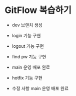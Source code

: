 # GitFlow 복습하기

- dev 브랜치 생성

- login 기능 구현

- logout 기능 구현

- find pw 기능 구현

- main 운영 배포 완료

- hotfix 기능 구현

- 수정 사항 main 운영 배포 완료